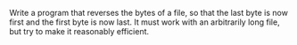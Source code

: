 Write a program that reverses the bytes of a file, so that the last byte is now first and the first byte is now last. 
It must work with an arbitrarily long file, but try to make it reasonably efficient.

